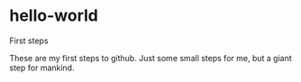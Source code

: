# hello-world
First steps 

These are my first steps to github. Just some small steps for me, 
but a giant step for mankind.
